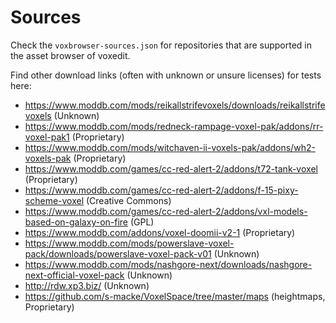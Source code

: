 # Sources

Check the `voxbrowser-sources.json` for repositories that are supported in the asset browser of voxedit.

Find other download links (often with unknown or unsure licenses) for tests here:

* https://www.moddb.com/mods/reikallstrifevoxels/downloads/reikallstrifevoxels (Unknown)
* https://www.moddb.com/mods/redneck-rampage-voxel-pak/addons/rr-voxel-pak1 (Proprietary)
* https://www.moddb.com/mods/witchaven-ii-voxels-pak/addons/wh2-voxels-pak (Proprietary)
* https://www.moddb.com/games/cc-red-alert-2/addons/t72-tank-voxel (Proprietary)
* https://www.moddb.com/games/cc-red-alert-2/addons/f-15-pixy-scheme-voxel (Creative Commons)
* https://www.moddb.com/games/cc-red-alert-2/addons/vxl-models-based-on-galaxy-on-fire (GPL)
* https://www.moddb.com/addons/voxel-doomii-v2-1 (Proprietary)
* https://www.moddb.com/mods/powerslave-voxel-pack/downloads/powerslave-voxel-pack-v01 (Unknown)
* https://www.moddb.com/mods/nashgore-next/downloads/nashgore-next-official-voxel-pack (Unknown)
* http://rdw.xp3.biz/ (Unknown)
* https://github.com/s-macke/VoxelSpace/tree/master/maps (heightmaps, Proprietary)

